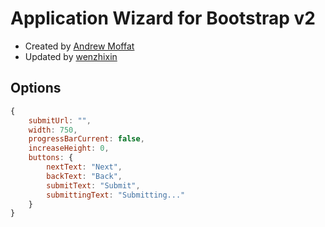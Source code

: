 # Application Wizard for Bootstrap v2


* Created by [Andrew Moffat](https://github.com/amoffat)
* Updated by [wenzhixin](https://github.com/wenzhixin)

## Options

```js
{
    submitUrl: "",
	width: 750,
	progressBarCurrent: false,
	increaseHeight: 0,
	buttons: {
		nextText: "Next",
		backText: "Back",
		submitText: "Submit",
		submittingText: "Submitting..."
	}
}
```
